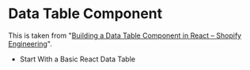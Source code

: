 # Data Table Component

This is taken from "[Building a Data Table Component in React – Shopify Engineering](https://engineering.shopify.com/blogs/engineering/building-data-table-component-react)".

- Start With a Basic React Data Table
